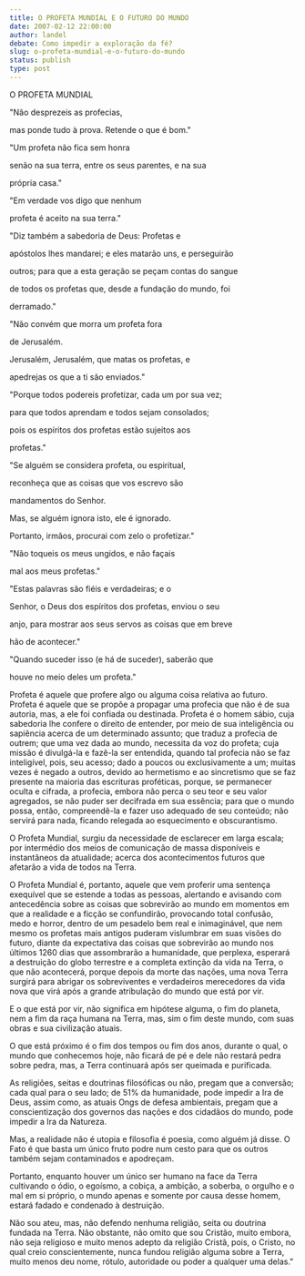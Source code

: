 ```yaml
---
title: O PROFETA MUNDIAL E O FUTURO DO MUNDO
date: 2007-02-12 22:00:00
author: landel
debate: Como impedir a exploração da fé?
slug: o-profeta-mundial-e-o-futuro-do-mundo
status: publish 
type: post
---
```


O PROFETA MUNDIAL  

  

  

"Não desprezeis as profecias,  

mas ponde tudo à prova. Retende o que é bom."  

  

"Um profeta não fica sem honra   

senão na sua terra, entre os seus parentes, e na sua   

própria casa."  

  

"Em verdade vos digo que nenhum   

profeta é aceito na sua terra."  

  

"Diz também a sabedoria de Deus: Profetas e   

apóstolos lhes mandarei; e eles matarão uns, e perseguirão   

outros; para que a esta geração se peçam contas do sangue   

de todos os profetas que, desde a fundação do mundo, foi   

derramado."  

  

"Não convém que morra um profeta fora   

de Jerusalém.  

Jerusalém, Jerusalém, que matas os profetas, e   

apedrejas os que a ti são enviados."  

  

"Porque todos podereis profetizar, cada um por sua vez;   

para que todos aprendam e todos sejam consolados;  

pois os espíritos dos profetas estão sujeitos aos   

profetas."  

  

"Se alguém se considera profeta, ou espiritual,   

reconheça que as coisas que vos escrevo são   

mandamentos do Senhor.  

Mas, se alguém ignora isto, ele é ignorado.  

Portanto, irmãos, procurai com zelo o profetizar."   

  

"Não toqueis os meus ungidos, e não façais   

mal aos meus profetas."  

  

"Estas palavras são fiéis e verdadeiras; e o   

Senhor, o Deus dos espíritos dos profetas, enviou o seu   

anjo, para mostrar aos seus servos as coisas que em breve   

hão de acontecer."  

  

"Quando suceder isso (e há de suceder), saberão que   

houve no meio deles um profeta."  

  

Profeta é aquele que profere algo ou alguma coisa relativa ao futuro. Profeta é aquele que se propõe a propagar uma profecia que não é de sua autoria, mas, a ele foi confiada ou destinada. Profeta é o homem sábio, cuja sabedoria lhe confere o direito de entender, por meio de sua inteligência ou sapiência acerca de um determinado assunto; que traduz a profecia de outrem; que uma vez dada ao mundo, necessita da voz do profeta; cuja missão é divulgá-la e fazê-la ser entendida, quando tal profecia não se faz inteligível, pois, seu acesso; dado a poucos ou exclusivamente a um; muitas vezes é negado a outros, devido ao hermetismo e ao sincretismo que se faz presente na maioria das escrituras proféticas, porque, se permanecer oculta e cifrada, a profecia, embora não perca o seu teor e seu valor agregados, se não puder ser decifrada em sua essência; para que o mundo possa, então, compreendê-la e fazer uso adequado de seu conteúdo; não servirá para nada, ficando relegada ao esquecimento e obscurantismo.  

O Profeta Mundial, surgiu da necessidade de esclarecer em larga escala; por intermédio dos meios de comunicação de massa disponíveis e instantâneos da atualidade; acerca dos acontecimentos futuros que afetarão a vida de todos na Terra.  

O Profeta Mundial é, portanto, aquele que vem proferir uma sentença exequível que se estende a todas as pessoas, alertando e avisando com antecedência sobre as coisas que sobrevirão ao mundo em momentos em que a realidade e a ficção se confundirão, provocando total confusão, medo e horror, dentro de um pesadelo bem real e inimaginável, que nem mesmo os profetas mais antigos puderam vislumbrar em suas visões do futuro, diante da expectativa das coisas que sobrevirão ao mundo nos últimos 1260 dias que assombrarão a humanidade, que perplexa, esperará a destruição do globo terrestre e a completa extinção da vida na Terra, o que não acontecerá, porque depois da morte das nações, uma nova Terra surgirá para abrigar os sobreviventes e verdadeiros merecedores da vida nova que virá após a grande atribulação do mundo que está por vir.  

E o que está por vir, não significa em hipótese alguma, o fim do planeta, nem a fim da raça humana na Terra, mas, sim o fim deste mundo, com suas obras e sua civilização atuais.  

O que está próximo é o fim dos tempos ou fim dos anos, durante o qual, o mundo que conhecemos hoje, não ficará de pé e dele não restará pedra sobre pedra, mas, a Terra continuará após ser queimada e purificada.  

As religiões, seitas e doutrinas filosóficas ou não, pregam que a conversão; cada qual para o seu lado; de 51% da humanidade, pode impedir a Ira de Deus, assim como, as atuais Ongs de defesa ambientais, pregam que a conscientização dos governos das nações e dos cidadãos do mundo, pode impedir a Ira da Natureza.  

Mas, a realidade não é utopia e filosofia é poesia, como alguém já disse. O Fato é que basta um único fruto podre num cesto para que os outros também sejam contaminados e apodreçam.   

Portanto, enquanto houver um único ser humano na face da Terra cultivando o ódio, o egoísmo, a cobiça, a ambição, a soberba, o orgulho e o mal em si próprio, o mundo apenas e somente por causa desse homem, estará fadado e condenado à destruição.  

Não sou ateu, mas, não defendo nenhuma religião, seita ou doutrina fundada na Terra. Não obstante, não omito que sou Cristão, muito embora, não seja religioso e muito menos adepto da religião Cristã, pois, o Cristo, no qual creio conscientemente, nunca fundou religião alguma sobre a Terra, muito menos deu nome, rótulo, autoridade ou poder a qualquer uma delas."
